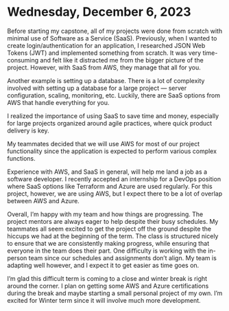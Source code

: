 
# Wednesday, December 6, 2023

Before starting my capstone, all of my projects were done from scratch with minimal use of Software as a Service (SaaS). Previously, when I wanted to create login/authentication for an application, I researched JSON Web Tokens (JWT) and implemented something from scratch. It was very time-consuming and felt like it distracted me from the bigger picture of the project. However, with SaaS from AWS, they manage that all for you.

Another example is setting up a database. There is a lot of complexity involved with setting up a database for a large project — server configuration, scaling, monitoring, etc. Luckily, there are SaaS options from AWS that handle everything for you.

I realized the importance of using SaaS to save time and money, especially for large projects organized around agile practices, where quick product delivery is key.

My teammates decided that we will use AWS for most of our project functionality since the application is expected to perform various complex functions.

Experience with AWS, and SaaS in general, will help me land a job as a software developer. I recently accepted an internship for a DevOps position where SaaS options like Terraform and Azure are used regularly. For this project, however, we are using AWS, but I expect there to be a lot of overlap between AWS and Azure.

Overall, I’m happy with my team and how things are progressing. The project mentors are always eager to help despite their busy schedules. My teammates all seem excited to get the project off the ground despite the hiccups we had at the beginning of the term. The class is structured nicely to ensure that we are consistently making progress, while ensuring that everyone in the team does their part. One difficulty is working with the in-person team since our schedules and assignments don’t align. My team is adapting well however, and I expect it to get easier as time goes on.

I’m glad this difficult term is coming to a close and winter break is right around the corner. I plan on getting some AWS and Azure certifications during the break and maybe starting a small personal project of my own. I’m excited for Winter term since it will involve much more development.
